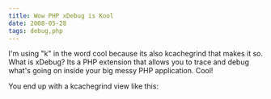 ```yaml
---
title: Wow PHP xDebug is Kool 
date: 2008-05-28
tags: debug,php
---
```

I'm using "k" in the word cool because its also kcachegrind that makes it so. What is xDebug? Its a PHP extension that allows you to trace and debug what's going on inside your big messy PHP application. Cool!

You end up with a kcachegrind view like this:


